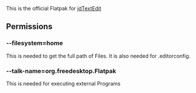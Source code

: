 This is the official Flatpak for [jdTextEdit](https://gitlab.com/JakobDev/jdTextEdit)

## Permissions

### --filesystem=home
This is needed to get the full path of Files. It is also needed for .editorconfig.

### --talk-name=org.freedesktop.Flatpak
This is needed for executing external Programs 
